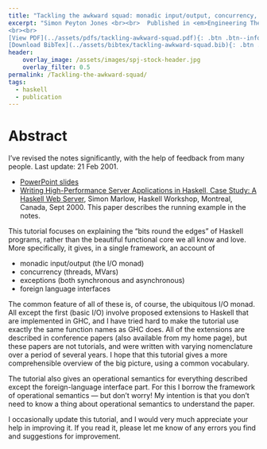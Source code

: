```yaml
---
title: "Tackling the awkward squad: monadic input/output, concurrency, exceptions, and foreign-language calls in Haskell"
excerpt: "Simon Peyton Jones <br><br>  Published in <em>Engineering Theories of Software Construction</em> by IOS Press, ISBN: ISBN 1 58603 1724
<br><br>
[View PDF](../assets/pdfs/tackling-awkward-squad.pdf){: .btn .btn--info ..btn--large}
[Download BibTex](../assets/bibtex/tackling-awkward-squad.bib){: .btn .btn--info ..btn--large}"
header:
    overlay_image: /assets/images/spj-stock-header.jpg
    overlay_filter: 0.5
permalink: /Tackling-the-awkward-squad/
tags:
  - haskell
  - publication
---
```


# Abstract
I’ve revised the notes significantly, with the help of feedback from many people. Last update: 21 Feb 2001.

  - [PowerPoint slides](../assets/ppts/Marktoberdorf.ppt)
  - [Writing High-Performance Server Applications in Haskell, Case Study: A Haskell Web Server](https://citeseerx.ist.psu.edu/viewdoc/summary?doi=10.1.1.37.3257), Simon Marlow, Haskell Workshop, Montreal, Canada, Sept 2000. This paper describes the running example in the notes.

This tutorial focuses on explaining the “bits round the edges” of Haskell programs, rather than the beautiful functional core we all know and love. More specifically, it gives, in a single framework, an account of
  - monadic input/output (the I/O monad)
  - concurrency (threads, MVars)
  - exceptions (both synchronous and asynchronous)
  - foreign language interfaces

The common feature of all of these is, of course, the ubiquitous I/O monad. All except the first (basic I/O) involve proposed extensions to Haskell that are implemented in GHC, and I have tried hard to make the tutorial use exactly the same function names as GHC does. All of the extensions are described in conference papers (also available from my home page), but these papers are not tutorials, and were written with varying nomenclature over a period of several years. I hope that this tutorial gives a more comprehensible overview of the big picture, using a common vocabulary.

The tutorial also gives an operational semantics for everything described except the foreign-language interface part. For this I borrow the framework of operational semantics — but don’t worry! My intention is that you don’t need to know a thing about operational semantics to understand the paper.

I occasionally update this tutorial, and I would very much appreciate your help in improving it. If you read it, please let me know of any errors you find and suggestions for improvement.

